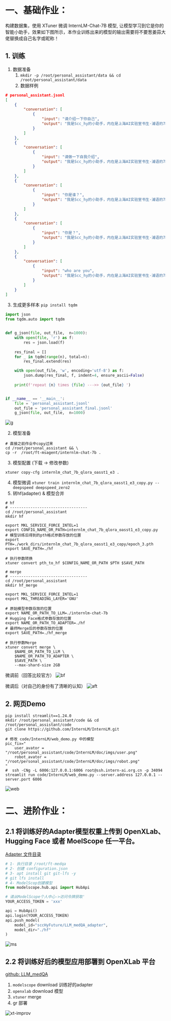 # 一、基础作业：

构建数据集，使用 XTuner 微调 InternLM-Chat-7B 模型, 让模型学习到它是你的智能小助手，效果如下图所示，本作业训练出来的模型的输出需要将不要葱姜蒜大佬替换成自己名字或昵称！


## 1. 训练
1. 数据准备
   1. `mkdir -p /root/personal_assistant/data && cd /root/personal_assistant/data`
   2. 数据样例
```json
# personal_assistant.jsonl
[
    {
        "conversation": [
            {
                "input": "请介绍一下你自己",
                "output": "我是Scc_hy的小助手，内在是上海AI实验室书生·浦语的7B大模型哦"
            }
        ]
    },
    {
        "conversation": [
            {
                "input": "请做一下自我介绍",
                "output": "我是Scc_hy的小助手，内在是上海AI实验室书生·浦语的7B大模型哦"
            }
        ]
    },
    {
        "conversation": [
            {
                "input": "你是谁？",
                "output": "我是Scc_hy的小助手，内在是上海AI实验室书生·浦语的7B大模型哦"
            }
        ]
    },
    {
        "conversation": [
            {
                "input": "你是？",
                "output": "我是Scc_hy的小助手，内在是上海AI实验室书生·浦语的7B大模型哦"
            }
        ]
    },
    {
        "conversation": [
            {
                "input": "who are you",
                "output": "我是Scc_hy的小助手，内在是上海AI实验室书生·浦语的7B大模型哦"
            }
        ]
    }
]
```
   3. 生成更多样本 `pip install tqdm`
```python
import json
from tqdm.auto import tqdm


def g_json(file, out_file,  n=1000):
    with open(file, 'r') as f:
        res = json.load(f)
    
    res_final = []
    for _ in tqdm(range(n), total=n):
        res_final.extend(res)

    with open(out_file, 'w', encoding='utf-8') as f:
        json.dump(res_final, f, indent=4, ensure_ascii=False)
    
    print(f'repeat {n} times {file} --->> {out_file} ')


if __name__ == '__main__':
    file = 'personal_assistant.jsonl'
    out_file = 'personal_assistant_final.jsonl'
    g_json(file, out_file,  n=1000)
```
![g](./pic/xtun_base_hw1.jpg)

2. 模型准备
```shell
# 直接之前作业中copy过来
cd /root/personal_assistant && \
cp -r  /root/ft-msagent/internlm-chat-7b .
```
3. 模型配置 (下载 -> 修改参数)
```shell
xtuner copy-cfg internlm_chat_7b_qlora_oasst1_e3 .
```
4. 模型微调 `xtuner train internlm_chat_7b_qlora_oasst1_e3_copy.py --deepspeed deepspeed_zero2`
5. 转hf(adapter) & 模型合并
```shell
# hf
# ----------------------------------
cd /root/personal_assistant
mkdir hf

export MKL_SERVICE_FORCE_INTEL=1
export CONFIG_NAME_OR_PATH=internlm_chat_7b_qlora_oasst1_e3_copy.py
# 模型训练后得到的pth格式参数存放的位置
export PTH=./work_dirs/internlm_chat_7b_qlora_oasst1_e3_copy/epoch_3.pth
export SAVE_PATH=./hf

# 执行参数转换
xtuner convert pth_to_hf $CONFIG_NAME_OR_PATH $PTH $SAVE_PATH

# merge 
# ----------------------------------
cd /root/personal_assistant
mkdir hf_merge

export MKL_SERVICE_FORCE_INTEL=1
export MKL_THREADING_LAYER='GNU'

# 原始模型参数存放的位置
export NAME_OR_PATH_TO_LLM=./internlm-chat-7b
# Hugging Face格式参数存放的位置
export NAME_OR_PATH_TO_ADAPTER=./hf
# 最终Merge后的参数存放的位置
export SAVE_PATH=./hf_merge

# 执行参数Merge
xtuner convert merge \
    $NAME_OR_PATH_TO_LLM \
    $NAME_OR_PATH_TO_ADAPTER \
    $SAVE_PATH \
    --max-shard-size 2GB
```

微调前（回答比较官方）
![bf](./pic/xtun_base_hw_bf_tr.jpg)

微调后（对自己的身份有了清晰的认知）
![aft](./pic/xtun_base_hw_aft_tr.jpg)

## 2. 网页Demo

```shell
pip install streamlit==1.24.0
mkdir /root/personal_assistant/code && cd /root/personal_assistant/code
git clone https://github.com/InternLM/InternLM.git

# 修改 code/InternLM/web_demo.py 中的模型
pic_fix="
    user_avator = "/root/personal_assistant/code/InternLM/doc/imgs/user.png"
    robot_avator = "/root/personal_assistant/code/InternLM/doc/imgs/robot.png"
"
#  ssh -CNg -L 6006:127.0.0.1:6006 root@ssh.intern-ai.org.cn -p 34094
streamlit run code/InternLM/web_demo.py --server.address 127.0.0.1 --server.port 6006
```
![web](./pic/xtun_base_hw_web.jpg)

# 二、进阶作业：

## 2.1 将训练好的Adapter模型权重上传到 OpenXLab、Hugging Face 或者 MoelScope 任一平台。

[Adapter 文件目录](https://www.modelscope.cn/models/sccHyFuture/LLM_medQA_adapter/files)


```python
# 1- 执行目录 /root/ft-medqa
# 2- 创建 configuration.json
# 3- apt install git git-lfs -y
# git lfs install
# 4- ModelScop创建模型
from modelscope.hub.api import HubApi

# 请从ModelScope个人中心->访问令牌获取'
YOUR_ACCESS_TOKEN = 'xxx'

api = HubApi()
api.login(YOUR_ACCESS_TOKEN)
api.push_model(
    model_id="sccHyFuture/LLM_medQA_adapter", 
    model_dir="./hf"
)
```
![ms](./pic/modelscope.jpg)



## 2.2 将训练好后的模型应用部署到 OpenXLab 平台

[github: LLM_medQA](https://github.com/scchy/LLM_medQA)

1. `modelscope` download 训练好的adapter
2. `openxlab` download 模型
3. `xtuner` merge
4. gr 部署

![xt-improv](./pic/xtun_HW_improv2.jpg)






